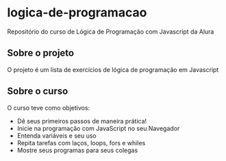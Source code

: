 # logica-de-programacao
 Repositório do curso de Lógica de Programação com Javascript da Alura
 
 ## Sobre o projeto
 
 O projeto é um lista de exercícios de lógica de programação em Javascript
 
 ## Sobre o curso
 
 O curso teve como objetivos:
 * Dê seus primeiros passos de maneira prática!
 * Inicie na programação com JavaScript no seu Navegador
 * Entenda variáveis e seu uso
 * Repita tarefas com laços, loops, fors e whiles
 * Mostre seus programas para seus colegas
